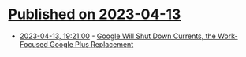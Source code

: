 # [Published on 2023-04-13](index.md)

* [2023-04-13, 19:21:00](https://tech.slashdot.org/story/23/04/13/0947253/google-will-shut-down-currents-the-work-focused-google-plus-replacement?utm_source=rss1.0mainlinkanon&utm_medium=feed) - [Google Will Shut Down Currents, the Work-Focused Google Plus Replacement](https://tech.slashdot.org/story/23/04/13/0947253/google-will-shut-down-currents-the-work-focused-google-plus-replacement?utm_source=rss1.0mainlinkanon&utm_medium=feed)
